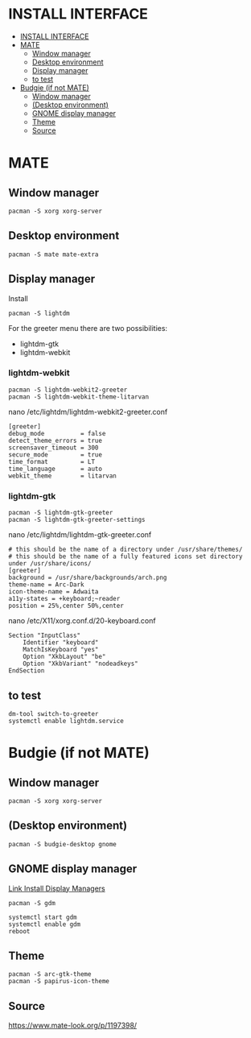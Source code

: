 # INSTALL INTERFACE 

- [INSTALL INTERFACE](#install-interface)
- [MATE](#mate)
  - [Window manager](#window-manager)
  - [Desktop environment](#desktop-environment)
  - [Display manager](#display-manager)
  - [to test](#to-test)
- [Budgie (if not MATE)](#budgie-if-not-mate)
  - [Window manager](#window-manager-1)
  - [(Desktop environment)](#desktop-environment-1)
  - [GNOME display manager](#gnome-display-manager)
  - [Theme](#theme)
  - [Source](#source)


# MATE

## Window manager
    pacman -S xorg xorg-server
## Desktop environment
    pacman -S mate mate-extra
## Display manager
Install 

    pacman -S lightdm
    
For the greeter menu there are two possibilities:
- lightdm-gtk
- lightdm-webkit

### lightdm-webkit
    pacman -S lightdm-webkit2-greeter
    pacman -S lightdm-webkit-theme-litarvan
    
nano /etc/lightdm/lightdm-webkit2-greeter.conf
    
    [greeter]
    debug_mode          = false
    detect_theme_errors = true
    screensaver_timeout = 300
    secure_mode         = true
    time_format         = LT
    time_language       = auto
    webkit_theme        = litarvan
    
### lightdm-gtk
    
    pacman -S lightdm-gtk-greeter
    pacman -S lightdm-gtk-greeter-settings

nano /etc/lightdm/lightdm-gtk-greeter.conf

    # this should be the name of a directory under /usr/share/themes/
    # this should be the name of a fully featured icons set directory under /usr/share/icons/
    [greeter]                                            
    background = /usr/share/backgrounds/arch.png        
    theme-name = Arc-Dark
    icon-theme-name = Adwaita
    a11y-states = +keyboard;~reader
    position = 25%,center 50%,center

nano /etc/X11/xorg.conf.d/20-keyboard.conf

    Section "InputClass"
        Identifier "keyboard"
        MatchIsKeyboard "yes"
        Option "XkbLayout" "be"
        Option "XkbVariant" "nodeadkeys"
    EndSection
## to test
    dm-tool switch-to-greeter
    systemctl enable lightdm.service

# Budgie (if not MATE)
## Window manager
    pacman -S xorg xorg-server
## (Desktop environment)
    pacman -S budgie-desktop gnome
## GNOME display manager 
[Link Install Display Managers](https://wiki.manjaro.org/index.php/Install_Display_Managers)

    pacman -S gdm

    systemctl start gdm
    systemctl enable gdm
    reboot


## Theme 

    pacman -S arc-gtk-theme
    pacman -S papirus-icon-theme

## Source

https://www.mate-look.org/p/1197398/
